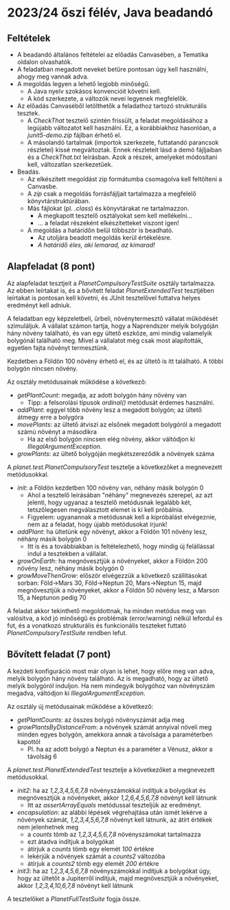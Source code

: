 # 2023/24 őszi félév, Java beadandó

## Feltételek

- A beadandó általános feltételei az előadás Canvasében, a Tematika oldalon olvashatók.
- A feladatban megadott neveket betűre pontosan úgy kell használni, ahogy meg vannak adva.
- A megoldás legyen a lehető legjobb minőségű.
  - A Java nyelv szokásos konvencióit követni kell.
  - A kód szerkezete, a változók nevei legyenek megfelelők.
- Az előadás Canvaséből letölthetők a feladathoz tartozó strukturális tesztek.
  - A *CheckThat* tesztelő szintén frissült, a feladat megoldásához a legújabb változatot kell használni. Ez, a korábbiakhoz hasonlóan, a *junit5-demo.zip* fájlban érhető el.
  - A másolandó tartalmak (importok szerkezete, futtatandó parancsok részletei) kissé megváltoztak. Ennek részleteit lásd a demó fájljaiban és a *CheckThat.txt* leírásban. Azok a részek, amelyeket módosítani kell, változatlan szerkezetűek.
- Beadás.
  - Az elkészített megoldást zip formátumba csomagolva kell feltölteni a Canvasbe.
  - A *zip* csak a megoldás forrásfájljait tartalmazza a megfelelő könyvtárstruktúrában.
  - Más fájlokat (pl. *.class*) és könyvtárakat ne tartalmazzon.
    - A megkapott tesztelő osztályokat sem kell mellékelni...
    - ... a feladat részeként elkészítetteket viszont igen!
  - A megoldás a határidőn belül többször is beadható.
    - Az utoljára beadott megoldás kerül értékelésre.
    - *A határidő éles, aki lemarad, az kimarad!*

## Alapfeladat (8 pont)

Az alapfeladat tesztjeit a *PlanetCompulsoryTestSuite* osztály tartalmazza. Az ebben leírtakat is, és a bővített feladat *PlanetExtendedTest* tesztjében leírtakat is pontosan kell követni, és JUnit tesztelővel futtatva helyes eredményt kell adniuk.

A feladatban egy képzeletbeli, űrbeli, növénytermesztő vállalat működését szimuláljuk. A vállalat számon tartja, hogy a Naprendszer melyik bolygóján hány növény található, és van egy ültető eszköze, ami mindig valamelyik bolygónál található meg. Mivel a vállalatot még csak most alapították, egyetlen fajta növényt termesztünk.

Kezdetben a Földön 100 növény érhető el, és az ültető is itt található. A többi bolygón nincsen növény.

Az osztály metódusainak működése a következő:

- *getPlantCount*: megadja, az adott bolygón hány növény van
  - Tipp: a felsorolási típusok *ordinal()* metódusát érdemes használni.
- *addPlant*: eggyel több növény lesz a megadott bolygón; az ültető átmegy erre a bolygóra
- *movePlants*: az ültető átviszi az elsőnek megadott bolygóról a megadott számú növényt a másodikra
  - Ha az első bolygón nincsen elég növény, akkor váltódjon ki *IllegalArgumentException*.
- *growPlants*: az ültető bolygóján megkétszereződik a növények száma

A *planet.test.PlanetCompulsoryTest* tesztelje a következőket a megnevezett metódusokkal.

- *init*: a Földön kezdetben 100 növény van, néhány másik bolygón 0
  - Ahol a tesztelő leírásában "néhány" megnevezés szerepel, az azt jelenti, hogy ugyanaz a tesztelő metódusnak legalább két, tetszőlegesen megválasztott elemet is ki kell próbálnia.
  - Figyelem: ugyanannak a metódusnak kell a kipróbálást elvégeznie, nem az a feladat, hogy újabb metódusokat írjunk!
- *addPlant*: ha ültetünk egy növényt, akkor a Földön 101 növény lesz, néhány másik bolygón 0
  - Itt is és a továbbiakban is feltételezhető, hogy mindig új felállással indul a tesztekben a vállalat.
- *growOnEarth*: ha megnövesztjük a növényeket, akkor a Földön 200 növény lesz, néhány másik bolygón 0
- *growMoveThenGrow*: először elvégezzük a következő szállításokat sorban: Föld→Mars 30, Föld→Neptun 20, Mars→Neptun 15, majd megnövesztjük a növényeket, akkor a Földön 50 növény lesz, a Marson 15, a Neptunon pedig 70

A feladat akkor tekinthető megoldottnak, ha minden metódus meg van valósítva, a kód jó minőségű és problémák (error/warning) nélkül lefordul és fut, és a vonatkozó strukturális és funkcionális teszteket futtató *PlanetCompulsoryTestSuite* rendben lefut.

## Bővített feladat (7 pont)

A kezdeti konfiguráció most már olyan is lehet, hogy előre meg van adva, melyik bolygón hány növény található. Az is megadható, hogy az ültető melyik bolygóról induljon. Ha nem mindegyik bolygóhoz van növényszám megadva, váltódjon ki *IllegalArgumentException*.

Az osztály új metódusainak működése a következő:

- *getPlantCounts*: az összes bolygó növényszámát adja meg
- *growPlantsByDistanceFrom*: a növények számát annyival növeli meg minden egyes bolygón, amekkora annak a távolsága a paraméterben kapottól
  - Pl. ha az adott bolygó a Neptun és a paraméter a Vénusz, akkor a távolság 6

A *planet.test.PlanetExtendedTest* tesztelje a következőket a megnevezett metódusokkal.

- *init2*: ha az *1,2,3,4,5,6,7,8* növényszámokkal indítjuk a bolygókat és megnövesztjük a növényeket, akkor *1,2,6,4,5,6,7,8* növényt kell látnunk
  - Itt az *assertArrayEquals* metódussal teszteljük az eredményt.
- *encapsulation*: az alábbi lépések végrehajtása után ismét lekérve a növények számát, *1,2,3,4,5,6,7,8* növényt kell látnunk, az átírt értékek nem jelenhetnek meg
  - a *counts* tömb az *1,2,3,4,5,6,7,8* növényszámokat tartalmazza
  - ezt átadva indítjuk a bolygókat
  - átírjuk a *counts* tömb egy elemét *100* értékre
  - lekérjük a növények számát a *counts2* változóba
  - átírjuk a *counts2* tömb egy elemét *200* értékre
- *init3*: ha az *1,2,3,4,5,6,7,8* növényszámokkal indítjuk a bolygókat úgy, hogy az ültetőt a Jupiterről indítjuk, majd megnövesztjük a növényeket, akkor *1,2,3,4,10,6,7,8* növényt kell látnunk

A tesztelőket a *PlanetFullTestSuite* fogja össze.
